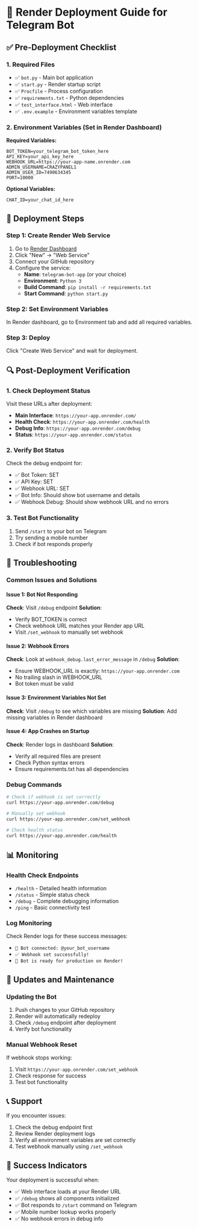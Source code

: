 # 🚀 Render Deployment Guide for Telegram Bot

## ✅ Pre-Deployment Checklist

### 1. Required Files
- ✅ `bot.py` - Main bot application
- ✅ `start.py` - Render startup script
- ✅ `Procfile` - Process configuration
- ✅ `requirements.txt` - Python dependencies
- ✅ `test_interface.html` - Web interface
- ✅ `.env.example` - Environment variables template

### 2. Environment Variables (Set in Render Dashboard)

**Required Variables:**
```
BOT_TOKEN=your_telegram_bot_token_here
API_KEY=your_api_key_here
WEBHOOK_URL=https://your-app-name.onrender.com
ADMIN_USERNAME=CRAZYPANEL1
ADMIN_USER_ID=7490634345
PORT=10000
```

**Optional Variables:**
```
CHAT_ID=your_chat_id_here
```

## 🔧 Deployment Steps

### Step 1: Create Render Web Service
1. Go to [Render Dashboard](https://dashboard.render.com)
2. Click "New" → "Web Service"
3. Connect your GitHub repository
4. Configure the service:
   - **Name**: `telegram-bot-app` (or your choice)
   - **Environment**: `Python 3`
   - **Build Command**: `pip install -r requirements.txt`
   - **Start Command**: `python start.py`

### Step 2: Set Environment Variables
In Render dashboard, go to Environment tab and add all required variables.

### Step 3: Deploy
Click "Create Web Service" and wait for deployment.

## 🔍 Post-Deployment Verification

### 1. Check Deployment Status
Visit these URLs after deployment:

- **Main Interface**: `https://your-app.onrender.com/`
- **Health Check**: `https://your-app.onrender.com/health`
- **Debug Info**: `https://your-app.onrender.com/debug`
- **Status**: `https://your-app.onrender.com/status`

### 2. Verify Bot Status
Check the debug endpoint for:
- ✅ Bot Token: SET
- ✅ API Key: SET
- ✅ Webhook URL: SET
- ✅ Bot Info: Should show bot username and details
- ✅ Webhook Debug: Should show webhook URL and no errors

### 3. Test Bot Functionality
1. Send `/start` to your bot on Telegram
2. Try sending a mobile number
3. Check if bot responds properly

## 🐛 Troubleshooting

### Common Issues and Solutions

#### Issue 1: Bot Not Responding
**Check**: Visit `/debug` endpoint
**Solution**: 
- Verify BOT_TOKEN is correct
- Check webhook URL matches your Render app URL
- Visit `/set_webhook` to manually set webhook

#### Issue 2: Webhook Errors
**Check**: Look at `webhook_debug.last_error_message` in `/debug`
**Solution**:
- Ensure WEBHOOK_URL is exactly: `https://your-app.onrender.com`
- No trailing slash in WEBHOOK_URL
- Bot token must be valid

#### Issue 3: Environment Variables Not Set
**Check**: Visit `/debug` to see which variables are missing
**Solution**: Add missing variables in Render dashboard

#### Issue 4: App Crashes on Startup
**Check**: Render logs in dashboard
**Solution**: 
- Verify all required files are present
- Check Python syntax errors
- Ensure requirements.txt has all dependencies

### Debug Commands

```bash
# Check if webhook is set correctly
curl https://your-app.onrender.com/debug

# Manually set webhook
curl https://your-app.onrender.com/set_webhook

# Check health status
curl https://your-app.onrender.com/health
```

## 📊 Monitoring

### Health Check Endpoints
- `/health` - Detailed health information
- `/status` - Simple status check
- `/debug` - Complete debugging information
- `/ping` - Basic connectivity test

### Log Monitoring
Check Render logs for these success messages:
- `🤖 Bot connected: @your_bot_username`
- `✅ Webhook set successfully!`
- `🎉 Bot is ready for production on Render!`

## 🔄 Updates and Maintenance

### Updating the Bot
1. Push changes to your GitHub repository
2. Render will automatically redeploy
3. Check `/debug` endpoint after deployment
4. Verify bot functionality

### Manual Webhook Reset
If webhook stops working:
1. Visit `https://your-app.onrender.com/set_webhook`
2. Check response for success
3. Test bot functionality

## 📞 Support

If you encounter issues:
1. Check the debug endpoint first
2. Review Render deployment logs
3. Verify all environment variables are set correctly
4. Test webhook manually using `/set_webhook`

## 🎯 Success Indicators

Your deployment is successful when:
- ✅ Web interface loads at your Render URL
- ✅ `/debug` shows all components initialized
- ✅ Bot responds to `/start` command on Telegram
- ✅ Mobile number lookup works properly
- ✅ No webhook errors in debug info
